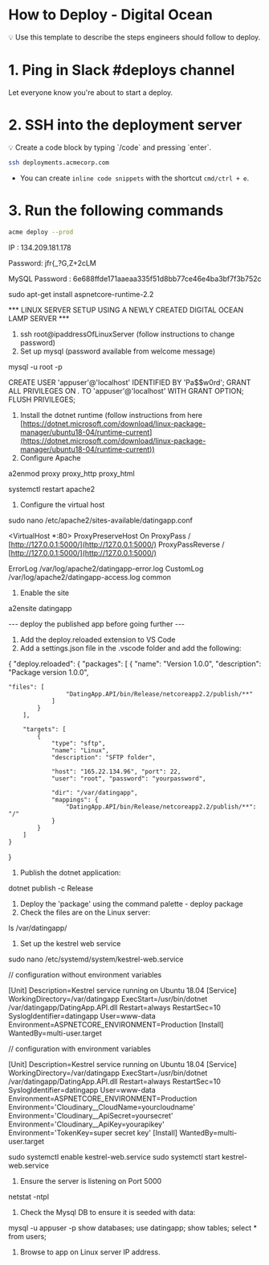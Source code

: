 # How to Deploy - Digital Ocean

<aside>
💡 Use this template to describe the steps engineers should follow to deploy.

</aside>

# 1. Ping in Slack #deploys channel

Let everyone know you're about to start a deploy. 

# 2. SSH into the deployment server

<aside>
💡 Create a code block by typing `/code` and pressing `enter`.

</aside>

```bash
ssh deployments.acmecorp.com
```

- You can create `inline code snippets` with the shortcut `cmd/ctrl + e`.

# 3. Run the following commands

```bash
acme deploy --prod
```

IP : 134.209.181.178

Password: jfr{_?G,Z+2cLM

MySQL Password : 6e688ffde171aaeaa335f51d8bb77ce46e4ba3bf7f3b752c

sudo apt-get install aspnetcore-runtime-2.2

*** LINUX SERVER SETUP USING A NEWLY CREATED DIGITAL OCEAN LAMP SERVER ***

1. ssh root@ipaddressOfLinuxServer (follow instructions to change password)
2. Set up mysql (password available from welcome message)

mysql -u root -p

CREATE USER 'appuser'@'localhost' IDENTIFIED BY 'Pa$$w0rd';
GRANT ALL PRIVILEGES ON *.* TO 'appuser'@'localhost' WITH GRANT OPTION;
FLUSH PRIVILEGES;

1. Install the dotnet runtime (follow instructions from here [https://dotnet.microsoft.com/download/linux-package-manager/ubuntu18-04/runtime-current](https://dotnet.microsoft.com/download/linux-package-manager/ubuntu18-04/runtime-current))
2. Configure Apache

a2enmod proxy proxy_http proxy_html

systemctl restart apache2

1. Configure the virtual host

sudo nano /etc/apache2/sites-available/datingapp.conf

<VirtualHost *:80>
ProxyPreserveHost On
ProxyPass / [http://127.0.0.1:5000/](http://127.0.0.1:5000/)
ProxyPassReverse / [http://127.0.0.1:5000/](http://127.0.0.1:5000/)

ErrorLog /var/log/apache2/datingapp-error.log
CustomLog /var/log/apache2/datingapp-access.log common

</VirtualHost>

1. Enable the site

a2ensite datingapp

--- deploy the published app before going further ---

1. Add the deploy.reloaded extension to VS Code
2. Add a settings.json file in the .vscode folder and add the following:

{
"deploy.reloaded": {
"packages": [
{
"name": "Version 1.0.0",
"description": "Package version 1.0.0",

```
"files": [
                "DatingApp.API/bin/Release/netcoreapp2.2/publish/**"
            ]
        }
    ],

    "targets": [
        {
            "type": "sftp",
            "name": "Linux",
            "description": "SFTP folder",

            "host": "165.22.134.96", "port": 22,
            "user": "root", "password": "yourpassword",

            "dir": "/var/datingapp",
            "mappings": {
                "DatingApp.API/bin/Release/netcoreapp2.2/publish/**": "/"
            }
        }
    ]
}
```

}

1. Publish the dotnet application:

dotnet publish -c Release

1. Deploy the 'package' using the command palette - deploy package
2. Check the files are on the Linux server:

ls /var/datingapp/

1. Set up the kestrel web service

sudo nano /etc/systemd/system/kestrel-web.service

// configuration without environment variables

[Unit]
Description=Kestrel service running on Ubuntu 18.04
[Service]
WorkingDirectory=/var/datingapp
ExecStart=/usr/bin/dotnet /var/datingapp/DatingApp.API.dll
Restart=always
RestartSec=10
SyslogIdentifier=datingapp
User=www-data
Environment=ASPNETCORE_ENVIRONMENT=Production
[Install]
WantedBy=multi-user.target

// configuration with environment variables

[Unit]
Description=Kestrel service running on Ubuntu 18.04
[Service]
WorkingDirectory=/var/datingapp
ExecStart=/usr/bin/dotnet /var/datingapp/DatingApp.API.dll
Restart=always
RestartSec=10
SyslogIdentifier=datingapp
User=www-data
Environment=ASPNETCORE_ENVIRONMENT=Production
Environment='Cloudinary__CloudName=yourcloudname'
Environment='Cloudinary__ApiSecret=yoursecret'
Environment='Cloudinary__ApiKey=yourapikey'
Environment='TokenKey=super secret key'
[Install]
WantedBy=multi-user.target

sudo systemctl enable kestrel-web.service
sudo systemctl start kestrel-web.service

1. Ensure the server is listening on Port 5000

netstat -ntpl

1. Check the Mysql DB to ensure it is seeded with data:

mysql -u appuser -p
show databases;
use datingapp;
show tables;
select * from users;

1. Browse to app on Linux server IP address.